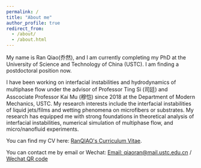 ```yaml
---
permalink: /
title: "About me"
author_profile: true
redirect_from: 
  - /about/
  - /about.html
---
```


My name is Ran Qiao(乔然), and I am currently completing my PhD at the University of Science and Technology of China (USTC). I am finding a postdoctoral position now.

I have been working on interfacial instabilities and hydrodynamics of multiphase flow under the advisor of Professor Ting Si (司廷) and Asscociate Professor Kai Mu (穆恺) since 2018 at the Department of Modern Mechanics, USTC. My research interests include the interfacial instabilities of liquid jets/films and wetting phenomena on microfibers or substrates. My research has equipped me with strong foundations in theoretical analysis of interfacial instabilities, numerical simulation of multiphase flow, and micro/nanofluid experiments. 

You can find my CV here: [RanQIAO's Curriculum Vitae](../assets/Resume-RanQIAO.pdf).

You can contact me by email or Wechat:
[Email: qiaoran@mail.ustc.edu.cn](mailto:qiaoran@mail.ustc.edu.cn) / [Wechat QR code](../images/Wechat.jpg)
